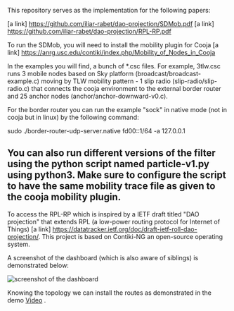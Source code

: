 This repository serves as the implementation for the following papers:

[a link] https://github.com/iliar-rabet/dao-projection/SDMob.pdf
[a link] https://github.com/iliar-rabet/dao-projection/RPL-RP.pdf

To run the SDMob, you will need to install the mobility plugin for Cooja
[a link] https://anrg.usc.edu/contiki/index.php/Mobility_of_Nodes_in_Cooja

In the examples you will find, a bunch of *.csc files. For example, 3tlw.csc runs 3 mobile nodes based on Sky platform (broadcast/broadcast-example.c) moving by TLW mobility pattern - 1 slip radio (slip-radio/slip-radio.c) that connects the cooja environment to the external border router and 25 anchor nodes (anchor/anchor-downward-v0.c).

For the border router you can run the example "sock" in native mode (not in cooja but in linux) by the following command:

sudo ./border-router-udp-server.native fd00::1/64 -a 127.0.0.1

You can also run different versions of the filter using the python script named particle-v1.py using python3. Make sure to configure the script to have the same mobility trace file as given to the cooja mobility plugin.
-----------

To access the RPL-RP which is inspired by a IETF draft titled "DAO projection" that extends RPL (a low-power routing protocol for Internet of Things) [a link] https://datatracker.ietf.org/doc/draft-ietf-roll-dao-projection/. 
This project is based on Contiki-NG an open-source operating system. 

A screenshot of the dashboard (which is also aware of siblings) is demonstrated below:

![screenshot of the dashboard](https://github.com/iliar-rabet/dao-projection/blob/main/dashboard.png)

Knowing the topology we can install the routes as demonstrated in the demo [Video](https://youtu.be/pRlA1fBRYsc) .
